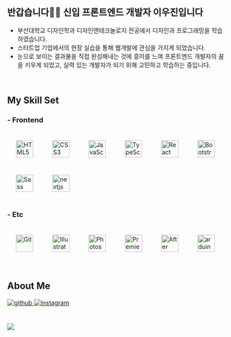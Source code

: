 

## 반갑습니다🖐🏻 신입 프론트엔드 개발자 이우진입니다  
  

- 부산대학교 디자인학과 디자인앤테크놀로지 전공에서 디자인과 프로그래밍을 학습하였습니다.
- 스타트업 기업에서의 현장 실습을 통해 웹개발에 관심을 가지게 되었습니다.
- 눈으로 보이는 결과물을 직접 완성해내는 것에 흥미를 느껴 프론트엔드 개발자의 꿈을 키우게 되었고, 실력 있는 개발자가 되기 위해 고민하고 학습하는 중입니다.
<br/>  

## My Skill Set  
### - Frontend  
<div align="left">  
<img style="margin: 20px" src="https://profilinator.rishav.dev/skills-assets/html5-original-wordmark.svg" alt="HTML5" height="40" />  
<img style="margin: 20px" src="https://profilinator.rishav.dev/skills-assets/css3-original-wordmark.svg" alt="CSS3" height="40" />  
<img style="margin: 20px" src="https://profilinator.rishav.dev/skills-assets/javascript-original.svg" alt="JavaScript" height="40" />  
<img style="margin: 20px" src="https://profilinator.rishav.dev/skills-assets/typescript-original.svg" alt="TypeScript" height="40" />  
<img style="margin: 20px" src="https://profilinator.rishav.dev/skills-assets/react-original-wordmark.svg" alt="React" height="40" />  
<img style="margin: 20px" src="https://profilinator.rishav.dev/skills-assets/bootstrap-plain.svg" alt="Bootstrap" height="40" />  
<img style="margin: 20px" src="https://profilinator.rishav.dev/skills-assets/sass-original.svg" alt="Sass" height="40" />  
<img style="margin: 20px" src="https://cdn.worldvectorlogo.com/logos/nextjs-2.svg" alt="nextjs" width="40" height="40"/>
</div>  

### - Etc  
<div align="left">  
<img style="margin: 20px" src="https://profilinator.rishav.dev/skills-assets/git-scm-icon.svg" alt="Git" height="40" />  
<img style="margin: 20px" src="https://profilinator.rishav.dev/skills-assets/adobe_illustrator-icon.svg" alt="Illustrator" height="40" />  
<img style="margin: 20px" src="https://profilinator.rishav.dev/skills-assets/photoshop-plain.svg" alt="Photoshop" height="40" />  
<img style="margin: 20px" src="https://profilinator.rishav.dev/skills-assets/adobepremierepro.png" alt="Premiere Pro" height="40" />  
<img style="margin: 20px" src="https://profilinator.rishav.dev/skills-assets/aftereffects.png" alt="After Effects" height="40" />  
<img style="margin: 20px" src="https://cdn.worldvectorlogo.com/logos/arduino-1.svg" alt="arduino" height="40"/>
</div>
<br/>


## About Me
<div align="left">
<a href="https://github.com/nijoow" target="_blank">
<img src=https://img.shields.io/badge/github-%2324292e.svg?&style=for-the-badge&logo=github&logoColor=white alt=github style="margin-bottom: 5px;" />
</a>
<a href="https://www.instagram.com/ni.joow" target="_blank">
<img src=https://img.shields.io/badge/instagram-%23000000.svg?&style=for-the-badge&logo=instagram&color=A30B56&logoColor=white alt=instagram style="margin-bottom: 5px;" />
</a> 
</div>  
<br/>
<br/>  
<div align="left"><img src="https://spotify-github-profile.vercel.app/api/view?uid=31z26ebvmvfzme53xtmbpjfs4rau&cover_image=true&theme=default" /></div>  

<br/>
